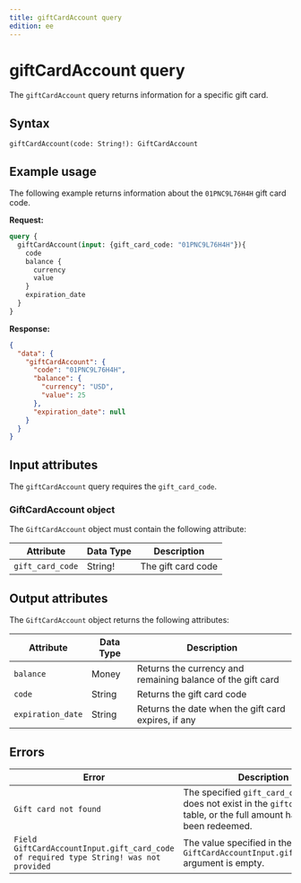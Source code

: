```yaml
---
title: giftCardAccount query
edition: ee
---
```


# giftCardAccount query

The `giftCardAccount` query returns information for a specific gift card.

## Syntax

 `giftCardAccount(code: String!): GiftCardAccount`

## Example usage

The following example returns information about the `01PNC9L76H4H` gift card code.

**Request:**

```graphql
query {
  giftCardAccount(input: {gift_card_code: "01PNC9L76H4H"}){
    code
    balance {
      currency
      value
    }
    expiration_date
  }
}
```

**Response:**

```json
{
  "data": {
    "giftCardAccount": {
      "code": "01PNC9L76H4H",
      "balance": {
        "currency": "USD",
        "value": 25
      },
      "expiration_date": null
    }
  }
}
```

## Input attributes

The `giftCardAccount` query requires the `gift_card_code`.

### GiftCardAccount object

The `GiftCardAccount` object must contain the following attribute:

Attribute | Data Type | Description
--- | --- | ---
`gift_card_code` | String! | The gift card code

## Output attributes

The `GiftCardAccount` object returns the following attributes:

Attribute |  Data Type | Description
--- | --- | ---
`balance` | Money | Returns the currency and remaining balance of the gift card
`code` | String | Returns the gift card code
`expiration_date` | String | Returns the date when the gift card expires, if any

## Errors

Error | Description
--- | ---
`Gift card not found` | The specified `gift_card_code` value does not exist in the `giftcardaccount` table, or the full amount has already been redeemed.
`Field GiftCardAccountInput.gift_card_code of required type String! was not provided` | The value specified in the `GiftCardAccountInput.gift_card_code` argument is empty.
